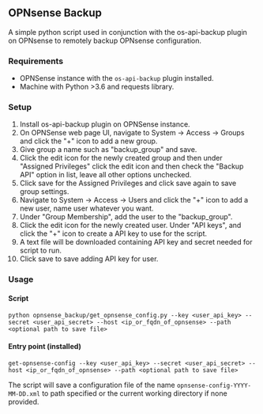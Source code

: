 ## OPNsense Backup
A simple python script used in conjunction with the os-api-backup plugin on OPNsense
to remotely backup OPNsense configuration.

### Requirements
- OPNSense instance with the `os-api-backup` plugin installed.
- Machine with Python >3.6 and requests library.

### Setup
1. Install os-api-backup plugin on OPNSense instance.
2. On OPNSense web page UI, navigate to System -> Access -> Groups and click the "+" icon to add a new group.
3. Give group a name such as "backup_group" and save.
4. Click the edit icon for the newly created group and then under "Assigned Privileges" click the edit icon and then check the "Backup API" option in list, leave all other options unchecked.
5. Click save for the Assigned Privileges and click save again to save group settings.
6. Navigate to System -> Access -> Users and click the "+" icon to add a new user, name user whatever you want.
7. Under "Group Membership", add the user to the "backup_group". 
8. Click the edit icon for the newly created user. Under "API keys", and click the "+" icon to create a API key to use for the script.
9. A text file will be downloaded containing API key and secret needed for script to run.
10. Click save to save adding API key for user.

### Usage

#### Script
```python opnsense_backup/get_opnsense_config.py --key <user_api_key> --secret <user_api_secret> --host <ip_or_fqdn_of_opnsense> --path <optional path to save file>```

#### Entry point (installed)
```get-opnsense-config --key <user_api_key> --secret <user_api_secret> --host <ip_or_fqdn_of_opnsense> --path <optional path to save file>```

The script will save a configuration file of the name `opnsense-config-YYYY-MM-DD.xml` to path specified or the current working directory if none provided.
